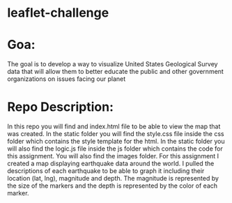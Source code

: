 # leaflet-challenge

# Goa:
The goal is to develop a way to visualize United States Geological Survey data that will allow them to better educate the public and other government organizations on issues facing our planet

# Repo Description:
In this repo you will find and index.html file to be able to view the map that was created. 
In the static folder you will find the style.css file inside the css folder which contains the style template for the html. 
In the static folder you will also find the logic.js file inside the js folder which contains the code for this assignment. 
You will also find the images folder. 
For this assignment I created a map displaying earthquake data around the world. I pulled the descriptions of each earthquake to be able to graph it including their location (lat, lng), magnitude and depth. The magnitude is represented by the size of the markers and the depth is represented by the color of each marker. 
